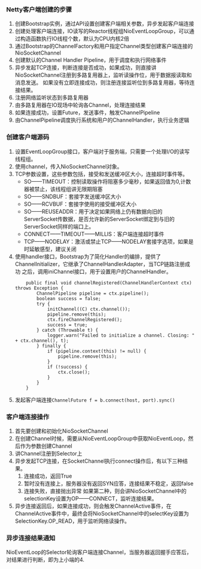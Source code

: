 ### Netty客户端创建的步骤
1. 创建Bootstrap实例，通过API设置创建客户端相关参数，异步发起客户端连接
2. 创建处理客户端连接，IO读写的Reactor线程组NioEventLoopGroup，可以通过构造函数执行IO线程个数，默认为CPU内核2倍
3. 通过Bootstrap的ChannelFactory和用户指定Channel类型创建客户端连接的NioSocketChannel
4. 创建默认的Channel Handler Pipeline，用于调度和执行网络事件
5. 异步发起TCP连接，判断连接是否成功，如果成功，则直接讲NioSocketChannel注册到多路复用器上，监听读操作位，用于数据报读取和消息发送。
  如果没有立即连接成功，则注册连接监听位到多路复用器，等待连接结果。
6. 注册网络监听状态到多路复用器
7. 由多路复用器在IO现场中轮询各Channel，处理连接结果
8. 如果连接成功，设置Future，发送事件，触发ChannelPipeline
9. 由ChannelPipeline调度执行系统和用户的ChannelHandler，执行业务逻辑




### 创建客户端源码
1. 设置EventLoopGroup接口，客户端对于服务端，只需要一个处理I/O的读写线程组。
2. 使用channel，传入NioSocketChannel对象。
3. TCP参数设置，这些参数包括，接受和发送缓冲区大小，连接超时事件等。
    - SO——TIMEOUT：控制读取操作将阻塞多少毫秒，如果返回值为0,计数器被禁止，该线程组讲无限期阻塞
    - SO——SNDBUF：套接字发送缓冲区大小
    - SO——RCVBUF：套接字使用的接受缓冲区大小
    - SO——REUSEADDR：用于决定如果网络上仍有数据向旧的ServerSocket传数据，是否允许新的ServerSocket绑定到与旧的ServerSocket同样的端口上。
    - CONNECT——TIMEOUT——MILLIS：客户端连接超时事件
    - TCP——NODELAY：激活或禁止TCP——NODELAY套接字选项，如果是时延敏感型，建议关闭
4. 使用handler接口，Bootstrap为了简化Handler的编排，提供了ChannelInitializer，它继承了ChannelHandlerAdapter，当TCP链路注册成功
    之后，调用iniChannel接口，用于设置用户的ChannelHandler。
    ```
        public final void channelRegistered(ChannelHandlerContext ctx) throws Exception {
            ChannelPipeline pipeline = ctx.pipeline();
            boolean success = false;
            try {
                initChannel((C) ctx.channel());
                pipeline.remove(this);
                ctx.fireChannelRegistered();
                success = true;
            } catch (Throwable t) {
                logger.warn("Failed to initialize a channel. Closing: " + ctx.channel(), t);
            } finally {
                if (pipeline.context(this) != null) {
                    pipeline.remove(this);
                }
                if (!success) {
                    ctx.close();
                }
            }
        }
    ```    
5. 发起客户端连接`ChannelFuture f = b.connect(host, port).sync()`

### 客户端连接操作
1. 首先要创建和初始化NioSocketChannel
2. 在创建Channel时候，需要从NioEventLoopGroup中获取NioEventLoop，然后作为参数创建Channel
3. 讲Channel注册到Selector上
4. 异步发起TCP连接，在SocketChannel执行connect操作后，有以下三种结果。
    1. 连接成功，返回True
    2. 暂时没有连接上，服务器没有返回SYN应答，连接结果不稳定，返回false
    3. 连接失败，直接抛出异常
    如果第二种，则会讲NioSocketChannel中的selectionKey设置为OP——CONNECT，监听连接结果。
5. 异步连接返回后，如果连接成功，则会触发ChannelActive事件，在ChannelActive事件中，最终会将NioSocketChannel中的selectKey设置为
    SelectionKey.OP_READ，用于监听网络读操作。
    
### 异步连接结果通知
NioEventLoop的Selector轮询客户端连接Channel，当服务器返回握手应答后，对结果进行判断，即为上小端的4.        

   